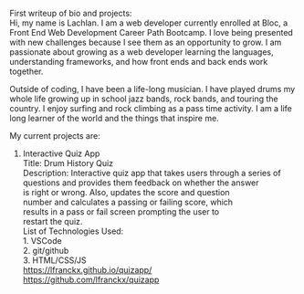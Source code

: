 First writeup of bio and projects:<br>
Hi, my name is Lachlan.  I am a web developer currently enrolled at Bloc, a Front End Web Development Career Path Bootcamp.  I love
being presented with new challenges because I see them as an opportunity to grow.  I am passionate about growing as a web developer learning the languages, 
understanding frameworks, and how front ends and back ends work together. 

Outside of coding, I have been a life-long musician.  I have played drums my whole life growing up in school jazz bands, rock bands, and touring the country.  I enjoy surfing and rock climbing as a pass time activity. I am a life long learner of the world and the things that inspire me.

My current projects are:<br>
1.  Interactive Quiz App<br>
    Title: Drum History Quiz<br>
    Description: 
    Interactive quiz app that takes users through a series of <br>
    questions and provides them feedback on whether the answer<br>
    is right or wrong.  Also, updates the score and question<br>
    number and calculates a passing or failing score, which<br>
    results in a pass or fail screen prompting the user to<br>
    restart the quiz.<br>
    List of Technologies Used:<br>
        1. VSCode<br>
        2. git/github<br>
        3. HTML/CSS/JS<br>
    https://lfranckx.github.io/quizapp/<br>
    https://github.com/lfranckx/quizapp<br>
    



